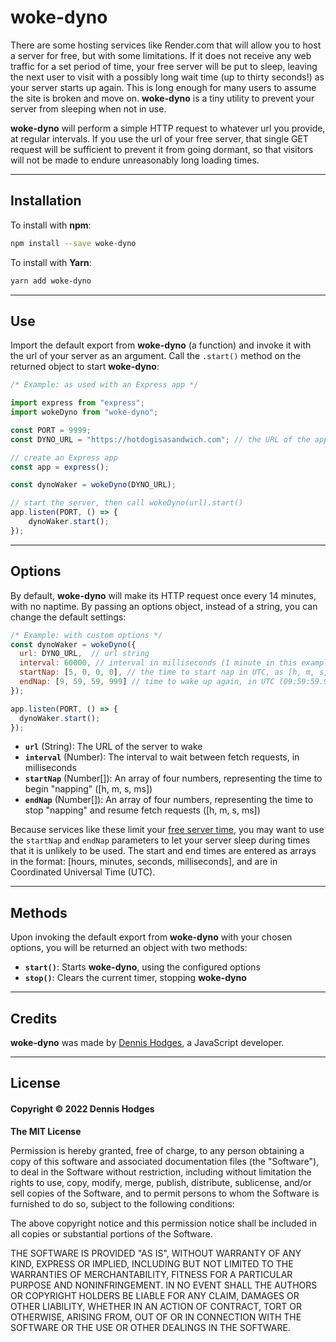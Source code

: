 # woke-dyno

There are some hosting services like Render.com that will allow you to host a server for free, but with some limitations. If it does not receive any web traffic for a set period of time, your free server will be put to sleep, leaving the next user to visit with a possibly long wait time (up to thirty seconds!) as your server starts up again. This is long enough for many users to assume the site is broken and move on. **woke-dyno** is a tiny utility to prevent your server from sleeping when not in use. 

**woke-dyno** will perform a simple HTTP request to whatever url you provide, at regular intervals. If you use the url of your free server, that single GET request will be sufficient to prevent it from going dormant, so that visitors will not be made to endure unreasonably long loading times.

---
## Installation
To install with **npm**:
```bash
npm install --save woke-dyno
```
To install with **Yarn**:
```bash
yarn add woke-dyno
```
---
## Use
Import the default export from **woke-dyno** (a function) and invoke it with the url of your server as an argument. Call the `.start()` method on the returned object to start **woke-dyno**:

```javascript
/* Example: as used with an Express app */

import express from "express";
import wokeDyno from "woke-dyno";

const PORT = 9999;
const DYNO_URL = "https://hotdogisasandwich.com"; // the URL of the app to keep awake

// create an Express app
const app = express();

const dynoWaker = wokeDyno(DYNO_URL);

// start the server, then call wokeDyno(url).start()
app.listen(PORT, () => {
    dynoWaker.start();
});

```
---
## Options

By default, **woke-dyno** will make its HTTP request once every 14 minutes, with no naptime.  By passing an options object, instead of a string, you can change the default settings:

```javascript
/* Example: with custom options */
const dynoWaker = wokeDyno({
  url: DYNO_URL,  // url string
  interval: 60000, // interval in milliseconds (1 minute in this example)
  startNap: [5, 0, 0, 0], // the time to start nap in UTC, as [h, m, s, ms] (05:00 UTC in this example)
  endNap: [9, 59, 59, 999] // time to wake up again, in UTC (09:59:59.999 in this example)
});

app.listen(PORT, () => {
  dynoWaker.start(); 
});
```
* **`url`** (String): The URL of the server to wake
* **`interval`** (Number): The interval to wait between fetch requests, in milliseconds
* **`startNap`** (Number[]): An array of four numbers, representing the time to begin "napping" ([h, m, s, ms])
* **`endNap`** (Number[]): An array of four numbers, representing the time to stop "napping" and resume fetch requests ([h, m, s, ms])

Because services like these limit your [free server time](https://render.com/docs/free), you may want to use the `startNap` and `endNap` parameters to let your server sleep during times that it is unlikely to be used. The start and end times are entered as arrays in the format: [hours, minutes, seconds, milliseconds], and are in Coordinated Universal Time (UTC).


---
## Methods

Upon invoking the default export from **woke-dyno** with your chosen options, you will be returned an object with two methods:

* **`start()`**: Starts **woke-dyno**, using the configured options
* **`stop()`**: Clears the current timer, stopping **woke-dyno**

---
## Credits

**woke-dyno** was made by [Dennis Hodges](https://github.com/fermentationist), a JavaScript developer.

---
## License

#### Copyright © 2022 Dennis Hodges


__The MIT License__

Permission is hereby granted, free of charge, to any person obtaining a copy
of this software and associated documentation files (the "Software"), to deal
in the Software without restriction, including without limitation the rights
to use, copy, modify, merge, publish, distribute, sublicense, and/or sell
copies of the Software, and to permit persons to whom the Software is
furnished to do so, subject to the following conditions:

The above copyright notice and this permission notice shall be included in
all copies or substantial portions of the Software.

THE SOFTWARE IS PROVIDED "AS IS", WITHOUT WARRANTY OF ANY KIND, EXPRESS OR
IMPLIED, INCLUDING BUT NOT LIMITED TO THE WARRANTIES OF MERCHANTABILITY,
FITNESS FOR A PARTICULAR PURPOSE AND NONINFRINGEMENT. IN NO EVENT SHALL THE
AUTHORS OR COPYRIGHT HOLDERS BE LIABLE FOR ANY CLAIM, DAMAGES OR OTHER
LIABILITY, WHETHER IN AN ACTION OF CONTRACT, TORT OR OTHERWISE, ARISING FROM,
OUT OF OR IN CONNECTION WITH THE SOFTWARE OR THE USE OR OTHER DEALINGS IN
THE SOFTWARE.
